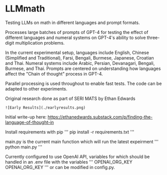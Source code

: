 # LLMmath

Testing LLMs on math in different languages and prompt formats.

Processes large batches of prompts of GPT-4 for testing the effect of different languages and numeral systems on GPT-4's ability to solve three-digit multiplication problems. 

In the current experimental setup, languages include English, Chinese (Simplified and Traditional), Farsi, Bengali, Burmese, Japanese, Croatian and Thai. Numeral systems include Arabic, Persian, Devanagari, Bengali, Burmese, and Thai. Prompts are centered on understanding how languages affect the "Chain of thought" process in GPT-4.

Parallel processing is used throughout to enable fast tests. The code can be adapted to other experiments.

Original research done as part of SERI MATS by Ethan Edwards

```
![Early Results](./earlyresults.png)
```

Initial write-up here: https://ethanedwards.substack.com/p/finding-the-language-of-thought-in

Install requirements with pip
'''
pip install -r requirements.txt
'''

main.py is the current main function which will run the latest expeirment
'''
python main.py
'''

Currently configured to use OpenAI API, variables for which should be handled in an .env file with the variables 
'''
OPENAI_ORG_KEY
OPENAI_ORG_KEY
'''
or can be modified in config.py.